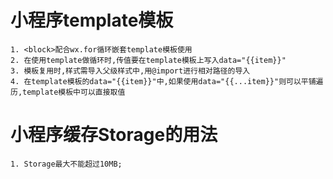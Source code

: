 # 小程序template模板
	1. <block>配合wx.for循环嵌套template模板使用
	2. 在使用template做循环时,传值要在template模板上写入data="{{item}}"
	3. 模板复用时,样式需导入父级样式中,用@import进行相对路径的导入
	4. 在template模板的data="{{item}}"中,如果使用data="{{...item}}"则可以平铺遍历,template模板中可以直接取值

# 小程序缓存Storage的用法
	1. Storage最大不能超过10MB;
